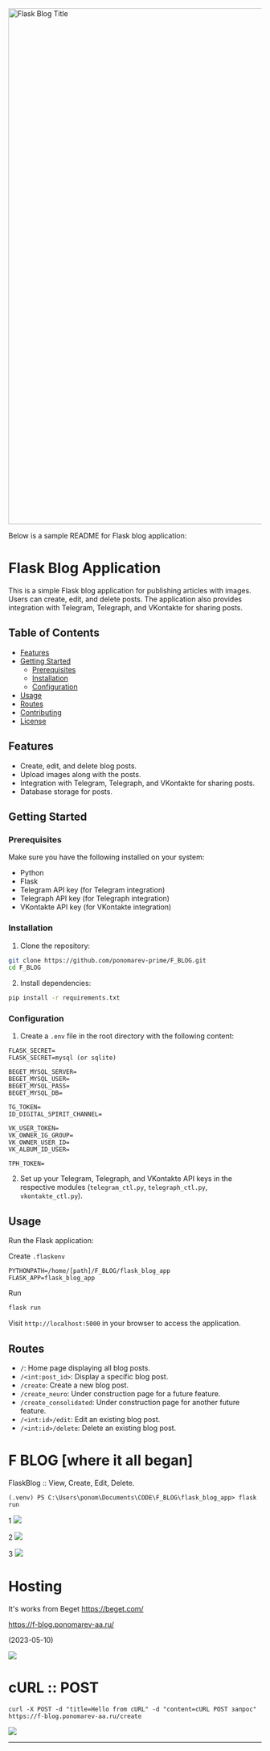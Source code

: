 <img src=".gitcontent/f_blog_title.png" alt="Flask Blog Title" width="1024">


Below is a sample README for Flask blog application:

# Flask Blog Application

This is a simple Flask blog application for publishing articles with images. Users can create, edit, and delete posts. The application also provides integration with Telegram, Telegraph, and VKontakte for sharing posts.

## Table of Contents
- [Features](#features)
- [Getting Started](#getting-started)
  - [Prerequisites](#prerequisites)
  - [Installation](#installation)
  - [Configuration](#configuration)
- [Usage](#usage)
- [Routes](#routes)
- [Contributing](#contributing)
- [License](#license)

## Features

- Create, edit, and delete blog posts.
- Upload images along with the posts.
- Integration with Telegram, Telegraph, and VKontakte for sharing posts.
- Database storage for posts.

## Getting Started

### Prerequisites

Make sure you have the following installed on your system:

- Python
- Flask
- Telegram API key (for Telegram integration)
- Telegraph API key (for Telegraph integration)
- VKontakte API key (for VKontakte integration)

### Installation

1. Clone the repository:

```bash
git clone https://github.com/ponomarev-prime/F_BLOG.git
cd F_BLOG
```

2. Install dependencies:

```bash
pip install -r requirements.txt
```

### Configuration

1. Create a `.env` file in the root directory with the following content:

```plaintext
FLASK_SECRET=
FLASK_SECRET=mysql (or sqlite)

BEGET_MYSQL_SERVER=
BEGET_MYSQL_USER=
BEGET_MYSQL_PASS=
BEGET_MYSQL_DB=

TG_TOKEN=
ID_DIGITAL_SPIRIT_CHANNEL=

VK_USER_TOKEN=
VK_OWNER_IG_GROUP=
VK_OWNER_USER_ID=
VK_ALBUM_ID_USER=

TPH_TOKEN=
```

2. Set up your Telegram, Telegraph, and VKontakte API keys in the respective modules (`telegram_ctl.py`, `telegraph_ctl.py`, `vkontakte_ctl.py`).

## Usage

Run the Flask application:

Create `.flaskenv`
```
PYTHONPATH=/home/[path]/F_BLOG/flask_blog_app
FLASK_APP=flask_blog_app
```

Run
```bash
flask run
```

Visit `http://localhost:5000` in your browser to access the application.

## Routes

- `/`: Home page displaying all blog posts.
- `/<int:post_id>`: Display a specific blog post.
- `/create`: Create a new blog post.
- `/create_neuro`: Under construction page for a future feature.
- `/create_consolidated`: Under construction page for another future feature.
- `/<int:id>/edit`: Edit an existing blog post.
- `/<int:id>/delete`: Delete an existing blog post.


# F BLOG [where it all began]

FlaskBlog :: View, Create, Edit, Delete.

```
(.venv) PS C:\Users\ponom\Documents\CODE\F_BLOG\flask_blog_app> flask run
```

1
![](.gitcontent/f_blog1.png)

2
![](.gitcontent/f_blog2.png)

3
![](.gitcontent/f_blog3.png)

# Hosting

It's works from Beget https://beget.com/

https://f-blog.ponomarev-aa.ru/

(2023-05-10)

![](.gitcontent/irinastamislavovna.png)

# cURL :: POST

```
curl -X POST -d "title=Hello from cURL" -d "content=cURL POST запрос" https://f-blog.ponomarev-aa.ru/create
```

![](.gitcontent/curl_post_x.png)


---